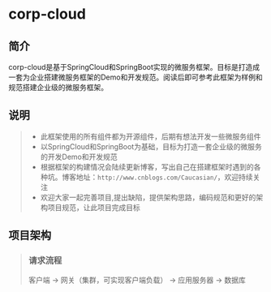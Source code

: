 # corp-cloud


## 简介
  corp-cloud是基于SpringCloud和SpringBoot实现的微服务框架。目标是打造成一套为企业搭建微服务框架的Demo和开发规范。阅读后即可参考此框架为样例和规范搭建企业级的微服务框架。


## 说明
> * 此框架使用的所有组件都为开源组件，后期有想法开发一些微服务组件</br>
> * 以SpringCloud和SpringBoot为基础，目标为打造一套企业级的微服务的开发Demo和开发规范</br>
> * 根据框架的构建情况会陆续更新博客，写出自己在搭建框架时遇到的各种坑。博客地址：`http://www.cnblogs.com/Caucasian/`，欢迎持续关注</br>
> * 欢迎大家一起完善项目,提出缺陷，提供架构思路，编码规范和更好的架构项目规范，让此项目完成目标</br>


## 项目架构
> ### 请求流程
> 客户端 -> 网关（集群，可实现客户端负载） -> 应用服务器 -> 数据库
  ![]()
